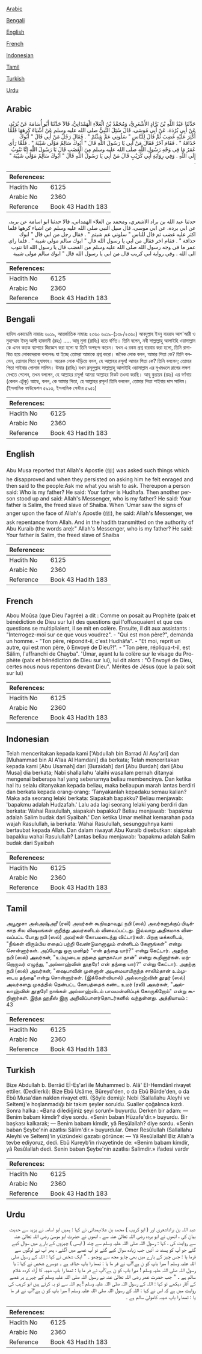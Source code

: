 [Arabic](#arabic)

[Bengali](#bengali)

[English](#english)

[French](#french)

[Indonesian](#indonesian)

[Tamil](#tamil)

[Turkish](#turkish)

[Urdu](#urdu)

## Arabic


<div dir="rtl" lang="ar" style={{fontSize:'larger',backgroundColor:'#f8f9fa',padding:20}}>
حَدَّثَنَا عَبْدُ اللَّهِ بْنُ بَرَّادٍ الأَشْعَرِيُّ، وَمُحَمَّدُ بْنُ الْعَلاَءِ الْهَمْدَانِيُّ، قَالاَ حَدَّثَنَا أَبُو أُسَامَةَ عَنْ بُرَيْدٍ، عَنْ أَبِي بُرْدَةَ، عَنْ أَبِي مُوسَى، قَالَ سُئِلَ النَّبِيُّ صلى الله عليه وسلم عَنْ أَشْيَاءَ كَرِهَهَا فَلَمَّا أُكْثِرَ عَلَيْهِ غَضِبَ ثُمَّ قَالَ لِلنَّاسِ ‏"‏ سَلُونِي عَمَّ شِئْتُمْ ‏"‏ ‏.‏ فَقَالَ رَجُلٌ مَنْ أَبِي قَالَ ‏"‏ أَبُوكَ حُذَافَةُ ‏"‏ ‏.‏ فَقَامَ آخَرُ فَقَالَ مَنْ أَبِي يَا رَسُولَ اللَّهِ قَالَ ‏"‏ أَبُوكَ سَالِمٌ مَوْلَى شَيْبَةَ ‏"‏ ‏.‏ فَلَمَّا رَأَى عُمَرُ مَا فِي وَجْهِ رَسُولِ اللَّهِ صلى الله عليه وسلم مِنَ الْغَضَبِ قَالَ يَا رَسُولَ اللَّهِ إِنَّا نَتُوبُ إِلَى اللَّهِ ‏.‏ وَفِي رِوَايَةِ أَبِي كُرَيْبٍ قَالَ مَنْ أَبِي يَا رَسُولَ اللَّهِ قَالَ ‏"‏ أَبُوكَ سَالِمٌ مَوْلَى شَيْبَةَ ‏"‏ ‏.‏
</div>
<div style={{backgroundColor:'#f8f9fa',padding:20, marginBottom: 10}}><table> <thead> <tr> <th>References:</th> <th></th> </tr> </thead> <tbody><tr><td>Hadith No</td><td>6125</td></tr><tr><td>Arabic No</td><td>2360</td></tr><tr><td>Reference</td><td>Book 43 Hadith 183</td></tr></tbody></table></div>


<div dir="rtl" lang="ar" style={{fontSize:'larger',backgroundColor:'#f8f9fa',padding:20}}>
حدثنا عبد الله بن براد الاشعري، ومحمد بن العلاء الهمداني، قالا حدثنا ابو اسامة عن بريد، عن ابي بردة، عن ابي موسى، قال سيل النبي صلى الله عليه وسلم عن اشياء كرهها فلما اكثر عليه غضب ثم قال للناس " سلوني عم شيتم " . فقال رجل من ابي قال " ابوك حذافة " . فقام اخر فقال من ابي يا رسول الله قال " ابوك سالم مولى شيبة " . فلما راى عمر ما في وجه رسول الله صلى الله عليه وسلم من الغضب قال يا رسول الله انا نتوب الى الله . وفي رواية ابي كريب قال من ابي يا رسول الله قال " ابوك سالم مولى شيبة
</div>
<div style={{backgroundColor:'#f8f9fa',padding:20, marginBottom: 10}}><table> <thead> <tr> <th>References:</th> <th></th> </tr> </thead> <tbody><tr><td>Hadith No</td><td>6125</td></tr><tr><td>Arabic No</td><td>2360</td></tr><tr><td>Reference</td><td>Book 43 Hadith 183</td></tr></tbody></table></div>

## Bengali


<div dir="ltr" lang="bn" style={{fontSize:'larger',backgroundColor:'#f8f9fa',padding:20}}>
হাদিস একাডেমি নাম্বারঃ ৬০১৯, আন্তর্জাতিক নাম্বারঃ ২৩৬০ ৬০১৯-(১৩৮/২৩৬০) আবদুল্লাহ ইবনু বাররাদ আশ'আরী ও মুহাম্মাদ ইবনু আলী হামদানী (রহঃ) ..... আবূ মূসা (রাযিঃ) হতে বর্ণিত। তিনি বলেন, নবী সাল্লাল্লাহু আলাইহি ওয়াসাল্লাম কে এমন কতক ব্যাপারে জিজ্ঞেস করা হলো যা তিনি অপছন্দ করেন। যখন এ রকম প্রশ্ন বারবার করা হলো, তিনি রাগাম্বিত হয়ে লোকদেরকে বললেনঃ যা ইচ্ছে তোমরা আমাকে প্রশ্ন করো। জনৈক লোক বলল, আমার পিতা কে? তিনি বললেন, তোমার পিতা হুযাফাহ। আরেক লোক দাঁড়িয়ে বলল, হে আল্লাহর রসূল! আমার পিতা কে? তিনি বললেন; তোমার পিতা শাইবার গোলাম সালিম। উমার (রাযিঃ) যখন রসূলুল্লাহ সাল্লাল্লাহু আলাইহি ওয়াসাল্লাম এর মুখমণ্ডলে রাগের লক্ষণ দেখতে পেলেন, তখন বললেন, হে আল্লাহর রসূল! আমরা আল্লাহর নিকট তওবা করছি। আবূ কুরায়ব (রহঃ) এর বর্ণনায় (কেবল এটুকু) আছে, বলল, কে আমার পিতা, হে আল্লাহর রসূল! তিনি বললেন, তোমার পিতা শাইবার দাস সালিম। (ইসলামিক ফাউন্ডেশন ৫৯১৩, ইসলামিক সেন্টার ৫৯৫১)
</div>
<div style={{backgroundColor:'#f8f9fa',padding:20, marginBottom: 10}}><table> <thead> <tr> <th>References:</th> <th></th> </tr> </thead> <tbody><tr><td>Hadith No</td><td>6125</td></tr><tr><td>Arabic No</td><td>2360</td></tr><tr><td>Reference</td><td>Book 43 Hadith 183</td></tr></tbody></table></div>

## English


<div dir="ltr" lang="en" style={{fontSize:'larger',backgroundColor:'#f8f9fa',padding:20}}>
Abu Musa reported that Allah's Apostle (ﷺ) was asked such things which he disapproved and when they persisted on asking him he felt enraged and then said to the people:Ask me what you wish to ask. Thereupon a person said: Who is my father? He said: Your father is Hudhafa. Then another person stood up and said: Allah's Messenger, who is my father? He said: Your father is Salim, the freed slave of Shaiba. When 'Umar saw the signs of anger upon the face of Allah's Apostle (ﷺ), he said: Allah's Messenger, we ask repentance from Allah. And in the hadith transmitted on the authority of Abu Kuraib (the words are):" Allah's Messenger, who is my father? He said: Your father is Salim, the freed slave of Shaiba
</div>
<div style={{backgroundColor:'#f8f9fa',padding:20, marginBottom: 10}}><table> <thead> <tr> <th>References:</th> <th></th> </tr> </thead> <tbody><tr><td>Hadith No</td><td>6125</td></tr><tr><td>Arabic No</td><td>2360</td></tr><tr><td>Reference</td><td>Book 43 Hadith 183</td></tr></tbody></table></div>

## French


<div dir="ltr" lang="fr" style={{fontSize:'larger',backgroundColor:'#f8f9fa',padding:20}}>
Abou Moûsa (que Dieu l'agrée) a dit : Comme on posait au Prophète (paix et bénédiction de Dieu sur lui) des questions qui l'offusquaient et que ces questions se multipliaient, il se mit en colère. Ensuite, il dit aux assistants : "Interrogez-moi sur ce que vous voudrez". - "Qui est mon père?", demanda un homme. - "Ton père, répondit-il, c'est Hudhâfa". - "Et moi, reprit un autre, qui est mon père, ô Envoyé de Dieu?!". - "Ton père, répliqua-t-il, est Sâlim, l'affranchi de Chayba". 'Umar, ayant lu la colère sur le visage du Prophète (paix et bénédiction de Dieu sur lui), lui dit alors : "Ô Envoyé de Dieu, certes nous nous repentons devant Dieu". Mérites de Jésus (que la paix soit sur lui)
</div>
<div style={{backgroundColor:'#f8f9fa',padding:20, marginBottom: 10}}><table> <thead> <tr> <th>References:</th> <th></th> </tr> </thead> <tbody><tr><td>Hadith No</td><td>6125</td></tr><tr><td>Arabic No</td><td>2360</td></tr><tr><td>Reference</td><td>Book 43 Hadith 183</td></tr></tbody></table></div>

## Indonesian


<div dir="ltr" lang="id" style={{fontSize:'larger',backgroundColor:'#f8f9fa',padding:20}}>
Telah menceritakan kepada kami ['Abdullah bin Barrad Al Asy'ari] dan [Muhammad bin Al A'laa Al Hamdani] dia berkata; Telah menceritakan kepada kami [Abu Usamah] dari [Buraidah] dari [Abu Burdah] dari [Abu Musa] dia berkata; Nabi shallallahu 'alaihi wasallam pernah ditanyai mengenai beberapa hal yang sebenarnya beliau membencinya. Dan ketika hal itu selalu ditanyakan kepada beliau, maka beliaupun marah lantas berdiri dan berkata kepada orang-orang: 'Tanyakanlah kepadaku semau kalian? Maka ada seorang lelaki berkata: Siapakah bapakku? Beliau menjawab: 'bapakmu adalah Hudzafah.' Lalu ada lagi seorang lelaki yang berdiri dan berkata: Wahai Rasulullah, siapakah bapakku? Beliau menjawab: 'bapakmu adalah Salim budak dari Syaibah.' Dan ketika Umar melihat kemarahan pada wajah Rasulullah, ia berkata: Wahai Rasulullah, sesungguhnya kami bertaubat kepada Allah. Dan dalam riwayat Abu Kuraib disebutkan: siapakah bapakku wahai Rasulullah? Lantas beliau menjawab: 'bapakmu adalah Salim budak dari Syaibah
</div>
<div style={{backgroundColor:'#f8f9fa',padding:20, marginBottom: 10}}><table> <thead> <tr> <th>References:</th> <th></th> </tr> </thead> <tbody><tr><td>Hadith No</td><td>6125</td></tr><tr><td>Arabic No</td><td>2360</td></tr><tr><td>Reference</td><td>Book 43 Hadith 183</td></tr></tbody></table></div>

## Tamil


<div dir="ltr" lang="ta" style={{fontSize:'larger',backgroundColor:'#f8f9fa',padding:20}}>
அபூமூசா அல்அஷ்அரீ (ரலி) அவர்கள் கூறியதாவது: நபி (ஸல்) அவர்களுக்குப் பிடிக்காத சில விஷயங்கள் குறித்து அவர்களிடம் வினவப்பட்டது. இவ்வாறு அதிகமாக வினவப்பட்ட போது நபி (ஸல்) அவர்கள் கோபமடைந்து விட்டார்கள். பிறகு மக்களிடம், "நீங்கள் விரும்பிய எதைப் பற்றி வேண்டுமானாலும் என்னிடம் கேளுங்கள்" என்று சொன்னார்கள். அப்போது ஒரு மனிதர் "என் தந்தை யார்?" என்று கேட்டார். அதற்கு நபி (ஸல்) அவர்கள், "உம்முடைய தந்தை ஹுதாஃபா தான்" என்று கூறினார்கள். மற்றொருவர் எழுந்து, "அல்லாஹ்வின் தூதரே! என் தந்தை யார்?" என்று கேட்டார். அதற்கு நபி (ஸல்) அவர்கள், "ஷைபாவின் முன்னாள் அடிமையாயிருந்த சாலிம்தான் உம்முடைய தந்தை"என்று சொன்னார்கள். (இக்கேள்வியால்) அல்லாஹ்வின் தூதர் (ஸல்) அவர்களது முகத்தில் தென்பட்ட கோபத்தைக் கண்ட உமர் (ரலி) அவர்கள், "அல்லாஹ்வின் தூதரே! நாங்கள் அல்லாஹ்விடம் பாவமன்னிப்புக் கோருகிறோம்" என்று கூறினார்கள். இந்த ஹதீஸ் இரு அறிவிப்பாளர்தொடர்களில் வந்துள்ளது. அத்தியாயம் : 43
</div>
<div style={{backgroundColor:'#f8f9fa',padding:20, marginBottom: 10}}><table> <thead> <tr> <th>References:</th> <th></th> </tr> </thead> <tbody><tr><td>Hadith No</td><td>6125</td></tr><tr><td>Arabic No</td><td>2360</td></tr><tr><td>Reference</td><td>Book 43 Hadith 183</td></tr></tbody></table></div>

## Turkish


<div dir="ltr" lang="tr" style={{fontSize:'larger',backgroundColor:'#f8f9fa',padding:20}}>
Bize Abdullah b. Berrâd Eİ-Eş'arî ile Muhammed b. Alâ' EI-Hemdânî rivayet ettiler. (Dedilerki): Bize Ebû Usâme, Büreyd'den, o da Ebû Bürde'den, o da Ebû Musa'dan naklen rivayet etti. (Şöyle demiş): Nebi (Sallallahu Aleyhi ve Seltem)'e hoşlanmadığı bir takım şeyler soruldu. Sualler çoğalınca kızdı. Sonra halka : «Bana dilediğiniz şeyi sorun!» buyurdu. Derken bir adam: — Benim babam kimdir? diye sordu. «Senin baban Hüzafe'dir.» buyurdu. Bir başkası kalkarak; — Benim babam kimdir, yâ Resûlallah? diye sordu. «Senin baban Şeybe'nin azatlısı Sâlim'dir.» buyurdular. Ömer Resûlullah (Sallallahu Aleyhi ve Seltem)'in yüzündeki gazabı görünce: — Yâ Resûlallah! Biz Allah'a tevbe ediyoruz, dedi. Ebû Kureyb'in rivayetinde de: «Benim babam kimdir, yâ Resûlallah dedi. Senin baban Şeybe'nin azatlısı Salimdir.» ifadesi vardır
</div>
<div style={{backgroundColor:'#f8f9fa',padding:20, marginBottom: 10}}><table> <thead> <tr> <th>References:</th> <th></th> </tr> </thead> <tbody><tr><td>Hadith No</td><td>6125</td></tr><tr><td>Arabic No</td><td>2360</td></tr><tr><td>Reference</td><td>Book 43 Hadith 183</td></tr></tbody></table></div>

## Urdu


<div dir="rtl" lang="ur" style={{fontSize:'larger',backgroundColor:'#f8f9fa',padding:20}}>
عبد اللہ بن براداشعری اور ( ابو کریب ) محمد بن علاءہمدانی نے کہا : ہمیں ابو اسامہ نے یزید سے حدیث بیان کی ، انھوں نے ابو بردہ رضی اللہ تعالیٰ عنہ سے ، انھوں نے حضرت ابو موسیٰ رضی اللہ تعالیٰ عنہ سے روایت کی ، کہا : رسول اللہ صلی اللہ علیہ وسلم سے چند ( ایسی ) چیزوں کے بارے میں سوال کیے گئے جو آپ کو پسند نہ آئیں جب زیادہ سوال کیے گئے تو آپ غصے میں آگئے ، پھر آپ نے لوگوں سے فرما یا : جس چیز کے بارے میں بھی چاہو مجھ سے پوچھو ۔ " ایک شخص نے کہا : اللہ کے رسول صلی اللہ علیہ وسلم ! میرا باپ کو ن ہے؟آپ نے فر ما یا : تمھا را باپ حذافہ ہے ۔ دوسرے شخص نے کہا : یا رسول اللہ صلی اللہ علیہ وسلم ! میرا باپ کو ن ہے؟آپ نے فر ما یا : تمھا را باپ شیبہ کا آزاد کردہ غلام سالم ہے ۔ " جب حضرت عمر رضی اللہ تعالیٰ عنہ نے رسول اللہ صلی اللہ علیہ وسلم کے چہرے پر غصے کے آثار دیکھے تو کہا : اللہ کے رسول اللہ صلی اللہ علیہ وسلم ! ہم اللہ سے تو بہ کرتے ہیں ابو کریب کی روایت میں ہے کہ اس نے کہا : اللہ کے رسول اللہ صلی اللہ علیہ وسلم ! میرا باپ کو ن ہے؟آپ نے فر ما یا : تمھا را باپ شیبہ کامولیٰ سالم ہے ۔
</div>
<div style={{backgroundColor:'#f8f9fa',padding:20, marginBottom: 10}}><table> <thead> <tr> <th>References:</th> <th></th> </tr> </thead> <tbody><tr><td>Hadith No</td><td>6125</td></tr><tr><td>Arabic No</td><td>2360</td></tr><tr><td>Reference</td><td>Book 43 Hadith 183</td></tr></tbody></table></div>